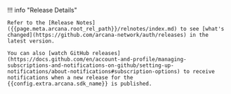 !!! info "Release Details"

    Refer to the [Release Notes]({{page.meta.arcana.root_rel_path}}/relnotes/index.md) to see [what's changed](https://github.com/arcana-network/auth/releases) in the latest version.

    You can also [watch GitHub releases](https://docs.github.com/en/account-and-profile/managing-subscriptions-and-notifications-on-github/setting-up-notifications/about-notifications#subscription-options) to receive notifications when a new release for the {{config.extra.arcana.sdk_name}} is published.
